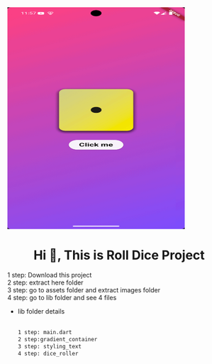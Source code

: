 <img src="./Roll Dice.gif" width="400" height="500">
<h1 align="center">Hi 👋, This is Roll Dice Project</h1>

1 step: Download this project</br>
2 step: extract here folder </br>
3 step: go to assets folder and extract images folder </br>
4 step: go to lib folder and see 4 files </br>
- lib folder details 
   ```
   
   1 step: main.dart
   2 step:gradient_container
   3 step: styling_text
   4 step: dice_roller   
   ```
